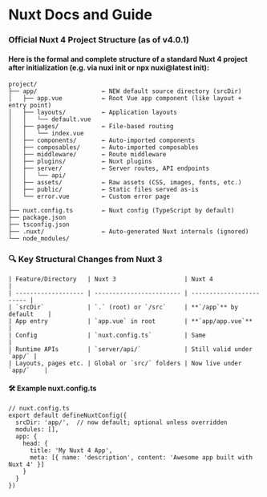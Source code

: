 
# Nuxt Docs and Guide
### Official Nuxt 4 Project Structure (as of v4.0.1)
#### Here is the formal and complete structure of a standard Nuxt 4 project after initialization (e.g. via nuxi init or npx nuxi@latest init):
```
project/
├── app/                  ← NEW default source directory (srcDir)
│   ├── app.vue           ← Root Vue app component (like layout + entry point)
│   ├── layouts/          ← Application layouts
│   │   └── default.vue
│   ├── pages/            ← File-based routing
│   │   └── index.vue
│   ├── components/       ← Auto-imported components
│   ├── composables/      ← Auto-imported composables
│   ├── middleware/       ← Route middleware
│   ├── plugins/          ← Nuxt plugins
│   ├── server/           ← Server routes, API endpoints
│   │   └── api/
│   ├── assets/           ← Raw assets (CSS, images, fonts, etc.)
│   ├── public/           ← Static files served as-is
│   └── error.vue         ← Custom error page
│
├── nuxt.config.ts        ← Nuxt config (TypeScript by default)
├── package.json
├── tsconfig.json
├── .nuxt/                ← Auto-generated Nuxt internals (ignored)
└── node_modules/
```
### 🔍 Key Structural Changes from Nuxt 3
``` list
| Feature/Directory   | Nuxt 3                   | Nuxt 4                   |
| ------------------- | ------------------------ | ------------------------ |
| `srcDir`            | `.` (root) or `/src`     | **`/app`** by default    |
| App entry           | `app.vue` in root        | **`app/app.vue`**        |
| Config              | `nuxt.config.ts`         | Same                     |
| Runtime APIs        | `server/api/`            | Still valid under `app/` |
| Layouts, pages etc. | Global or `src/` folders | Now live under `app/`    |
```

#### 🛠 Example nuxt.config.ts
```
// nuxt.config.ts
export default defineNuxtConfig({
  srcDir: 'app/',  // now default; optional unless overridden
  modules: [],
  app: {
    head: {
      title: 'My Nuxt 4 App',
      meta: [{ name: 'description', content: 'Awesome app built with Nuxt 4' }]
    }
  }
})
```
